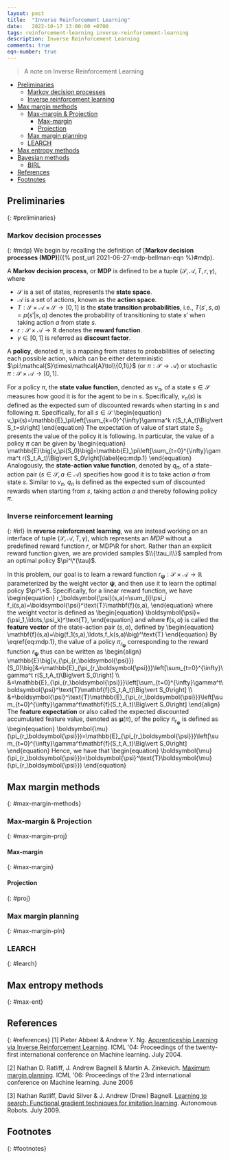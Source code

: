 ```yaml
---
layout: post
title:  "Inverse Reinforcement Learning"
date:   2022-10-17 13:00:00 +0700
tags: reinforcement-learning inverse-reinforcement-learning
description: Inverse Reinforcement Learning
comments: true
eqn-number: true
---
```

> A note on Inverse Reinforcement Learning

<!-- excerpt-end -->

- [Preliminaries](#preliminaries)
	- [Markov decision processes](#mdp)
	- [Inverse reinforcement learning](#irl)
- [Max margin methods](#max-margin-methods)
	- [Max-margin & Projection](#max-margin-proj)
		- [Max-margin](#max-margin)
		- [Projection](#proj)
	- [Max margin planning](#max-margin-pln)
	- [LEARCH](#learch)
- [Max entropy methods](#max-ent)
- [Bayesian methods](#bayes)
	- [BIRL](#birl)
- [References](#references)
- [Footnotes](#footnotes)

## Preliminaries
{: #preliminaries}

### Markov decision processes
{: #mdp}
We begin by recalling the definition of [**Markov decision processes (MDP)**]({% post_url 2021-06-27-mdp-bellman-eqn %}#mdp).

A **Markov decision process**, or **MDP** is defined to be a tuple $(\mathcal{S},\mathcal{A},T,r,\gamma)$, where
- $\mathcal{S}$ is a set of states, represents the **state space**.
- $\mathcal{A}$ is a set of actions, known as the **action space**.
- $T:\mathcal{S}\times\mathcal{A}\times\mathcal{S}\to[0,1]$ is the **state transition probabilities**, i.e., $T(s',s,a)=p(s'\vert s,a)$ denotes the probability of transitioning to state $s'$ when taking action $a$ from state $s$.
- $r:\mathcal{S}\times\mathcal{A}\to\mathbb{R}$ denotes the **reward function**.
- $\gamma\in[0,1]$ is referred as **discount factor**.

A **policy**, denoted $\pi$, is a mapping from states to probabilities of selecting each possible action, which can be either deterministic $\pi:\mathcal{S}\times\mathcal{A}\to\\{0,1\\}$ (or $\pi:\mathcal{S}\to\mathcal{A}$) or stochastic $\pi:\mathcal{S}\times\mathcal{A}\to[0,1]$.

For a policy $\pi$, the **state value function**, denoted as $v_\pi$, of a state $s\in\mathcal{S}$ measures how good it is for the agent to be in $s$. Specifically, $v_\pi(s)$ is defined as the expected sum of discounted rewards when starting in $s$ and following $\pi$. Specifically, for all $s\in\mathcal{S}$
\begin{equation}
v_\pi(s)=\mathbb{E}\_\pi\left[\sum_{k=0}^{\infty}\gamma^k r(S_t,A_t)\Big\vert S_t=s\right]
\end{equation}
The expectation of value of start state $S_0$ presents the value of the policy it is following. In particular, the value of a policy $\pi$ can be given by
\begin{equation}
\mathbb{E}\big[v_\pi(S_0)\big]=\mathbb{E}\_\pi\left[\sum_{t=0}^{\infty}\gamma^t r(S_t,A_t)\Big\vert S_0\right]\label{eq:mdp.1}
\end{equation}
Analogously, the **state-action value function**, denoted by $q_\pi$, of a state-action pair $(s\in\mathcal{S},a\in\mathcal{A})$ specifies how good it is to take action $a$ from state $s$. Similar to $v_\pi$, $q_\pi$ is defined as the expected sum of discounted rewards when starting from $s$, taking action $a$ and thereby following policy $\pi$.

### Inverse reinforcement learning
{: #irl}
In **reverse reinforcment learning**, we are instead working on an interface of tuple $(\mathcal{S},\mathcal{A},T,\gamma)$, which represents an $MDP$ without a predefined reward function $r$, or MDP\R for short. Rather than an explicit reward function given, we are provided samples $\\{\tau_i\\}$ sampled from an optimal policy $\pi^\*(\tau)$.

In this problem, our goal is to learn a reward function $r_\boldsymbol{\psi}:\mathcal{S}\times\mathcal{A}\to\mathbb{R}$ parameterized by the weight vector $\boldsymbol{\psi}$, and then use it to learn the optimal policy $\pi^\*$. Specifically, for a linear reward function, we have
\begin{equation}
r_\boldsymbol{\psi}(s,a)=\sum_{i}\psi_i f_i(s,a)=\boldsymbol{\psi}^\text{T}\mathbf{f}(s,a),
\end{equation}
where the weight vector is defined as 
\begin{equation}
\boldsymbol{\psi}=(\psi_1,\ldots,\psi_k)^\text{T},
\end{equation}
and where $\mathbf{f}(s,a)$ is called the **feature vector** of the state-action pair $(s,a)$, defined by
\begin{equation}
\mathbf{f}(s,a)=\big(f_1(s,a),\ldots,f_k(s,a)\big)^\text{T}
\end{equation}
By \eqref{eq:mdp.1}, the value of a policy $\pi_{r_\boldsymbol{\psi}}$ corresponding to the reward function $r_\boldsymbol{\psi}$ thus can be written as
\begin{align}
\mathbb{E}\big[v_{\pi_{r_\boldsymbol{\psi}}}(S_0)\big]&=\mathbb{E}\_{\pi_{r_\boldsymbol{\psi}}}\left[\sum_{t=0}^{\infty}\gamma^t r(S_t,A_t)\Big\vert S_0\right] \\\\ &=\mathbb{E}\_{\pi_{r_\boldsymbol{\psi}}}\left[\sum_{t=0}^{\infty}\gamma^t\boldsymbol{\psi}^\text{T}\mathbf{f}(S_t,A_t)\Big\vert S_0\right] \\\\ &=\boldsymbol{\psi}^\text{T}\mathbb{E}\_{\pi_{r_\boldsymbol{\psi}}}\left[\sum_{t=0}^{\infty}\gamma^t\mathbf{f}(S_t,A_t)\Big\vert S_0\right]
\end{align}
The **feature expectation** or also called the expected discounted accumulated feature value, denoted as $\boldsymbol{\mu}(\pi)$, of the policy $\pi_{r_\boldsymbol{\psi}}$ is defined as
\begin{equation}
\boldsymbol{\mu}(\pi_{r_\boldsymbol{\psi}})=\mathbb{E}\_{\pi_{r_\boldsymbol{\psi}}}\left[\sum_{t=0}^{\infty}\gamma^t\mathbf{f}(S_t,A_t)\Big\vert S_0\right]
\end{equation}
Hence, we have that
\begin{equation}
\boldsymbol{\mu}(\pi_{r_\boldsymbol{\psi}})=\boldsymbol{\psi}^\text{T}\boldsymbol{\mu}(\pi_{r_\boldsymbol{\psi}})
\end{equation}

## Max margin methods
{: #max-margin-methods}

### Max-margin & Projection
{: #max-margin-proj}


#### Max-margin
{: #max-margin}

#### Projection
{: #proj}

### Max margin planning
{: #max-margin-pln}

### LEARCH
{: #learch}

## Max entropy methods
{: #max-ent}

## References
{: #references}
[1] Pieter Abbeel & Andrew Y. Ng. [Apprenticeship Learning via Inverse Reinforcement Learning](https://doi.org/10.1145/1015330.1015430). ICML '04: Proceedings of the twenty-first international conference on Machine learning. July 2004.

[2] Nathan D. Ratliff, J. Andrew Bagnell & Martin A. Zinkevich. [Maximum margin planning](https://doi.org/10.1145/1143844.1143936). ICML '06: Proceedings of the 23rd international conference on Machine learning. June 2006

[3] Nathan Ratliff, David Silver & J. Andrew (Drew) Bagnell. [Learning to search: Functional gradient techniques for imitation learning](https://www.ri.cmu.edu/publications/learning-to-search-functional-gradient-techniques-for-imitation-learning/). Autonomous Robots. July 2009.

## Footnotes
{: #footnotes}